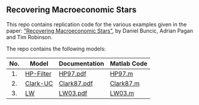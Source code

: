 ## Recovering Macroeconomic Stars
This repo contains replication code for the various examples given in the paper: ["Recovering Macroeconomic Stars"](https://cama.crawford.anu.edu.au/publication/cama-working-paper-series/21468/recovering-stars-macroeconomics), by Daniel Buncic, Adrian Pagan and Tim Robinson.

The repo contains the following models:


|No.  | Model                         | Documentation                             | Matlab Code                               |
| :-: | ----------------------------- |------------------------------------------ | ------------------------------------------|
| 1.  | [HP-Filter](./HP-Filter/)     | [HP97.pdf](./HP-Filter/HP97.pdf)          | [HP97.m](./HP-Filter/HP97.m)              |
| 2.  | [Clark-UC](./Clark-UC/)       | [Clark87.pdf](./Clark-UC/Clark87.pdf)     | [Clark87.m](./Clark-UC/Clark87.m)         |
| 3.  | [LW](./LW/)                   | [LW03.pdf](./LW/LW03.pdf)                 | [LW03.m](./LW/LW03.m)                     |

<!-- 1. [HP-Filter](./HP-Filter/)
    - [Documentation HP97.pdf](./HP-Filter/HP97.pdf)
    - [Matlab File HP97.m](./HP-Filter/HP97.m)

2. Clark UC Model:
    - [Clark83.m](har) -->

 


 
